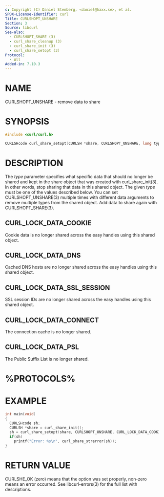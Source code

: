 ```yaml
---
c: Copyright (C) Daniel Stenberg, <daniel@haxx.se>, et al.
SPDX-License-Identifier: curl
Title: CURLSHOPT_UNSHARE
Section: 3
Source: libcurl
See-also:
  - CURLSHOPT_SHARE (3)
  - curl_share_cleanup (3)
  - curl_share_init (3)
  - curl_share_setopt (3)
Protocol:
  - All
Added-in: 7.10.3
---
```


# NAME

CURLSHOPT_UNSHARE - remove data to share

# SYNOPSIS

~~~c
#include <curl/curl.h>

CURLSHcode curl_share_setopt(CURLSH *share, CURLSHOPT_UNSHARE, long type);
~~~

# DESCRIPTION

The *type* parameter specifies what specific data that should no longer be
shared and kept in the share object that was created with
curl_share_init(3). In other words, stop sharing that data in this
shared object. The given *type* must be one of the values described
below. You can set CURLSHOPT_UNSHARE(3) multiple times with different
data arguments to remove multiple types from the shared object. Add data to
share again with CURLSHOPT_SHARE(3).

## CURL_LOCK_DATA_COOKIE

Cookie data is no longer shared across the easy handles using this shared
object.

## CURL_LOCK_DATA_DNS

Cached DNS hosts are no longer shared across the easy handles using this
shared object.

## CURL_LOCK_DATA_SSL_SESSION

SSL session IDs are no longer shared across the easy handles using this shared
object.

## CURL_LOCK_DATA_CONNECT

The connection cache is no longer shared.

## CURL_LOCK_DATA_PSL

The Public Suffix List is no longer shared.

# %PROTOCOLS%

# EXAMPLE

~~~c
int main(void)
{
  CURLSHcode sh;
  CURLSH *share = curl_share_init();
  sh = curl_share_setopt(share, CURLSHOPT_UNSHARE, CURL_LOCK_DATA_COOKIE);
  if(sh)
    printf("Error: %s\n", curl_share_strerror(sh));
}
~~~

# RETURN VALUE

CURLSHE_OK (zero) means that the option was set properly, non-zero means an
error occurred. See libcurl-errors(3) for the full list with
descriptions.
